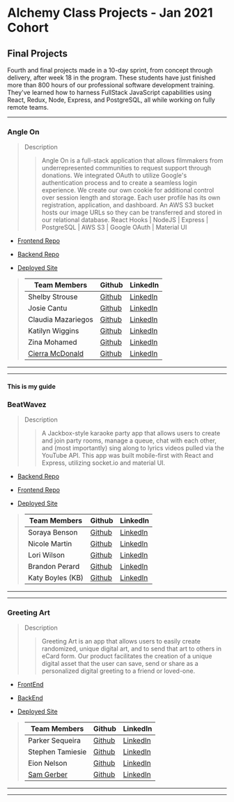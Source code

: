 # Alchemy Class Projects - Jan 2021 Cohort

## Final Projects

Fourth and final projects made in a 10-day sprint, from concept through delivery, after week 18 in the program.  These students have just finished more than 800 hours of our professional software development training. They've learned how to harness FullStack JavaScript capabilities using React, Redux, Node, Express, and PostgreSQL, all while working on fully remote teams.
___

### Angle On
> Description 
>> Angle On is a full-stack application that allows filmmakers from underrepresented communities to request support through donations. We integrated OAuth to utilize Google's authentication process and to create a seamless login experience. We create our own cookie for additional control over session length and storage. Each user profile has its own registration, application, and dashboard. An AWS S3 bucket hosts our image URLs so they can be transferred and stored in our relational database. React Hooks | NodeJS | Express | PostgreSQL | AWS S3 | Google OAuth | Material UI 

* [Frontend Repo](https://github.com/Angle-On/angle-on-server)
* [Backend Repo](https://github.com/Angle-On/angle-on-client)

* [Deployed Site](https://dazzling-heyrovsky-02bd75.netlify.app/)

>| Team Members  | Github  | LinkedIn  |
>|---|---|---|
>| Shelby Strouse |  [Github](https://github.com/sls1881)  |  [LinkedIn](https://www.linkedin.com/in/shelby-strouse-full-stack-eng/)   |
>| Josie Cantu | [Github](https://github.com/JosieMCantu)   | [LinkedIn](https://www.linkedin.com/in/josiemcantu/)  |
>| Claudia Mazariegos |  [Github](https://github.com/cmazariegos44)  |  [LinkedIn](https://www.linkedin.com/in/claudia-mazariegos/)  |
>| Katilyn Wiggins |  [Github](https://github.com/katilyn-wiggins)  |  [LinkedIn](https://www.linkedin.com/in/katilynwiggins)  |
>| Zina Mohamed |  [Github](https://github.com/zinamohamed)  |  [LinkedIn](https://www.linkedin.com/in/zina-mohamed/)  |
>| [Cierra McDonald](https://cierra-mcdonald.netlify.app/) |  [Github](https://github.com/Cierra-McDonald)  |  [LinkedIn](https://www.linkedin.com/in/cierra-mcdonald/)  |

___
___

#### This is my guide

### BeatWavez
> Description 
>> A Jackbox-style karaoke party app that allows users to create and join party rooms, manage a queue, chat with each other, and (most importantly) sing along to lyrics videos pulled via the YouTube API. This app was built mobile-first with React and Express, utilizing socket.io and material UI.

* [Backend Repo](https://github.com/the-treblemakers/BeatWavez-BE)
* [Frontend Repo](https://github.com/the-treblemakers/BeatWavez-FE)

* [Deployed Site](https://beatwavez.com/)
 
>| Team Members  | Github  | LinkedIn  |
>|---|---|---|
>| Soraya Benson |  [Github](https://github.com/sorayabenson)  |  [LinkedIn](https://www.linkedin.com/in/soraya-benson/)   |
>| Nicole Martin | [Github](https://github.com/nicole-m-martin)   | [LinkedIn](https://www.linkedin.com/in/nicolemartinpdx/)  |
>| Lori Wilson |  [Github](https://github.com/LoriWinston)  |  [LinkedIn](https://www.linkedin.com/in/loriwinston/)  |
>| Brandon Perard |  [Github](https://github.com/bperard)  |  [LinkedIn](https://www.linkedin.com/in/brandonperard/)  |
>| Katy Boyles (KB) |  [Github](https://github.com/katrinkajb)  |  [LinkedIn](https://www.linkedin.com/in/katy-boyles/)  |
___
___

### Greeting Art
> Description 
>> Greeting Art is an app that allows users to easily create randomized, unique digital art, and to send that art to others in eCard form.  Our product facilitates the creation of a unique digital asset that the user can save, send or share as a personalized digital greeting to a friend or loved-one.

* [FrontEnd](https://github.com/Greeting-Art/greeting-art-client)
* [BackEnd](https://github.com/Greeting-Art/greeting-art-server)

* [Deployed Site](https://greeting-art.netlify.app/)

>| Team Members  | Github  | LinkedIn  |
>|---|---|---|
>| Parker Sequeira |  [Github](https://github.com/phsequeira)  |  [LinkedIn](https://www.linkedin.com/in/parker-sequeira-b0a96886/)   |
>|  Stephen Tamiesie | [Github](https://github.com/stamiesie)   | [LinkedIn](https://www.linkedin.com/in/stephen-tamiesie/)  |
>| Eion Nelson |  [Github](https://github.com/ecnelson1)  |  [LinkedIn](https://www.linkedin.com/in/eionnelson/)  |
>| [Sam Gerber](https://www.samgerber.dev/) |  [Github](https://github.com/sgerpdx)  |  [LinkedIn](https://www.linkedin.com/in/sam-h-gerber/)  |

___
___
<!-- 
### Chordial
> Description 
>> Chordial is a visually stunning web application that helps musicians and non-musicians alike find compelling harmonic ideas. Users can choose a chord and it’s compatible harmonic destinations will appear along with a sound sample. Utilizing framer-motion for slick animations and music logic designed by our team’s music theorists, anyone can create music with Chordial!

* [Repo](https://github.com/Chordial-Music/Chordial-FE)

* [Deployed Site](https://chordial.netlify.app/)

>| Team Members  | Github  | LinkedIn  | 
>|---|---|---|
>| Casey Cameron |  [Github](https://github.com/CaseyCameron)  |  [LinkedIn](https://www.linkedin.com/in/casey-cameron/)   |
>| [David Delgadillo](https://www.davidanthony.io/) | [Github](https://github.com/David-Del1)   | [LinkedIn](https://www.linkedin.com/in/davidadelgadillo/)  |         
>| Kalan Prudhomme |  [Github](https://github.com/prudhomk)  |  [LinkedIn](https://www.linkedin.com/in/kalanprudhomme/)  |

___
___

### Index
> Description 
>> A collaborative project brainstorming app

* [Repo](https://github.com/index-alchemy)

* [Deployed Site](https://acp-index.netlify.app/)

>| Team Members  | Github  | LinkedIn  |
>|---|---|---|
>| Annaleigh Hickman |  [Github](https://github.com/annaleighthomas)  |  [LinkedIn](https://www.linkedin.com/in/annaleighhickman/)   |
>| Austin Summerlin | [Github](https://github.com/austin-summerlin)   | [LinkedIn](https://www.linkedin.com/in/austin-summerlin/)  |
>| [Clem Hepburn](https://clem.today) |  [Github](http://github.com/clemhepburn/)  |  [LinkedIn](https://www.linkedin.com/in/clemhepburn/)  |
>| [Culi Tif](https://work.culi.page/) |  [Github](https://github.com/tif-calin)  |  [LinkedIn](https://www.linkedin.com/in/tif-calin/)  | -->
